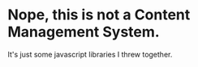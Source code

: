 Nope, this is not a Content Management System.
==============================================

It's just some javascript libraries I threw together.

